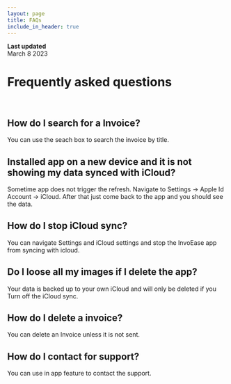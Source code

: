 ```yaml
---
layout: page
title: FAQs
include_in_header: true
---
```


**Last updated**  
March 8 2023

# Frequently asked questions
<br>

## How do I search for a Invoice?
You can use the seach box to search the invoice by title.

## Installed app on a new device and it is not showing my data synced with iCloud?
Sometime app does not trigger the refresh. Navigate to Settings -> Apple Id Account -> iCloud. After that just come back to the app and you should see the data.
<br>

## How do I stop iCloud sync?
You can navigate Settings and iCloud settings and stop the InvoEase app from syncing with icloud.
<br>

## Do I loose all my images if I delete the app?
Your data is backed up to your own iCloud and will only be deleted if you Turn off the iCloud sync.
<br>

## How do I delete a invoice?
You can delete an Invoice unless it is not sent.
<br>

## How do I contact for support?
You can use in app feature to contact the support.
